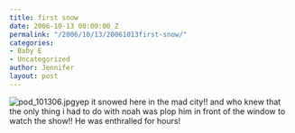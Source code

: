 ```yaml
---
title: first snow
date: 2006-10-13 00:00:00 Z
permalink: "/2006/10/13/20061013first-snow/"
categories:
- Baby E
- Uncategorized
author: Jennifer
layout: post
---
```


<img id="image49" alt="pod_101306.jpg" src="http://static.squarespace.com/static/50db6bb3e4b015296cd43789/50dfa5b1e4b0dc6320e0b5ea/50dfa5b1e4b0dc6320e0b610/1161547975000/?format=original" />yep it snowed here in the mad city!! and who knew that the only thing i had to do with noah was plop him in front of the window to watch the show!! He was enthralled for hours!
